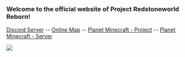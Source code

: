 ### Welcome to the official website of Project Redstoneworld Reborn!  

[Discord Server](https://discord.gg/G4UYpxy) -- [Online Map](http://map.theredstoneworld.tk:7777/) -- [Planet Minecraft - Project](https://www.planetminecraft.com/project/the-redstone-theme-park/) -- [Planet Minecraft - Server](https://www.planetminecraft.com/server/agent-ij-s-server/)



<a href="https://discord.gg/G4UYpxy"><img src="https://discordapp.com/api/guilds/620746079155126292/widget.png?style=banner3"></a>
